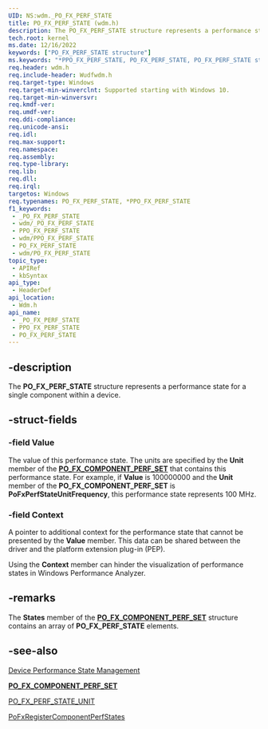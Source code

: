 ```yaml
---
UID: NS:wdm._PO_FX_PERF_STATE
title: PO_FX_PERF_STATE (wdm.h)
description: The PO_FX_PERF_STATE structure represents a performance state for a single component within a device.
tech.root: kernel
ms.date: 12/16/2022
keywords: ["PO_FX_PERF_STATE structure"]
ms.keywords: "*PPO_FX_PERF_STATE, PO_FX_PERF_STATE, PO_FX_PERF_STATE structure [Kernel-Mode Driver Architecture], PPO_FX_PERF_STATE, PPO_FX_PERF_STATE structure pointer [Kernel-Mode Driver Architecture], _PO_FX_PERF_STATE, kernel.po_fx_perf_state, wdm/PO_FX_PERF_STATE, wdm/PPO_FX_PERF_STATE"
req.header: wdm.h
req.include-header: Wudfwdm.h
req.target-type: Windows
req.target-min-winverclnt: Supported starting with Windows 10.
req.target-min-winversvr: 
req.kmdf-ver: 
req.umdf-ver: 
req.ddi-compliance: 
req.unicode-ansi: 
req.idl: 
req.max-support: 
req.namespace: 
req.assembly: 
req.type-library: 
req.lib: 
req.dll: 
req.irql: 
targetos: Windows
req.typenames: PO_FX_PERF_STATE, *PPO_FX_PERF_STATE
f1_keywords:
 - _PO_FX_PERF_STATE
 - wdm/_PO_FX_PERF_STATE
 - PPO_FX_PERF_STATE
 - wdm/PPO_FX_PERF_STATE
 - PO_FX_PERF_STATE
 - wdm/PO_FX_PERF_STATE
topic_type:
 - APIRef
 - kbSyntax
api_type:
 - HeaderDef
api_location:
 - Wdm.h
api_name:
 - _PO_FX_PERF_STATE
 - PPO_FX_PERF_STATE
 - PO_FX_PERF_STATE
---
```


## -description

The **PO_FX_PERF_STATE** structure represents a performance state for a single component within a device.

## -struct-fields

### -field Value

The value of this performance state. The units are specified by the **Unit** member of the [**PO_FX_COMPONENT_PERF_SET**](./ns-wdm-_po_fx_component_perf_set.md) that contains this performance state. For example, if **Value** is 100000000 and the **Unit** member of the  **PO_FX_COMPONENT_PERF_SET** is **PoFxPerfStateUnitFrequency**, this performance state represents 100 MHz.

### -field Context

A pointer to additional context for the performance state that cannot be presented by the **Value** member. This data can be shared between the driver and the platform extension plug-in (PEP).

Using the **Context** member can hinder the visualization of performance states in Windows Performance Analyzer.

## -remarks

The **States** member of the [**PO_FX_COMPONENT_PERF_SET**](./ns-wdm-_po_fx_component_perf_set.md) structure contains an array of **PO_FX_PERF_STATE** elements.

## -see-also

[Device Performance State Management](/windows-hardware/drivers/kernel/component-level-performance-management)

[**PO_FX_COMPONENT_PERF_SET**](./ns-wdm-_po_fx_component_perf_set.md)

[PO_FX_PERF_STATE_UNIT](./ne-wdm-_po_fx_perf_state_unit.md)

[PoFxRegisterComponentPerfStates](./nf-wdm-pofxregistercomponentperfstates.md)